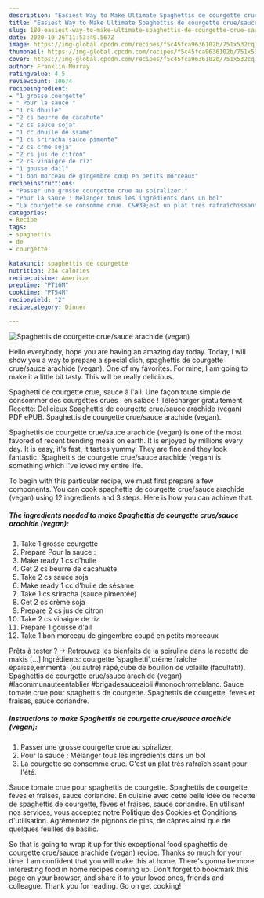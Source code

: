 ```yaml
---
description: "Easiest Way to Make Ultimate Spaghettis de courgette crue/sauce arachide (vegan)"
title: "Easiest Way to Make Ultimate Spaghettis de courgette crue/sauce arachide (vegan)"
slug: 180-easiest-way-to-make-ultimate-spaghettis-de-courgette-crue-sauce-arachide-vegan
date: 2020-10-26T11:53:49.567Z
image: https://img-global.cpcdn.com/recipes/f5c45fca9636102b/751x532cq70/spaghettis-de-courgette-cruesauce-arachide-vegan-photo-principale-de-la-recette.jpg
thumbnail: https://img-global.cpcdn.com/recipes/f5c45fca9636102b/751x532cq70/spaghettis-de-courgette-cruesauce-arachide-vegan-photo-principale-de-la-recette.jpg
cover: https://img-global.cpcdn.com/recipes/f5c45fca9636102b/751x532cq70/spaghettis-de-courgette-cruesauce-arachide-vegan-photo-principale-de-la-recette.jpg
author: Franklin Murray
ratingvalue: 4.5
reviewcount: 10674
recipeingredient:
- "1 grosse courgette"
- " Pour la sauce "
- "1 cs dhuile"
- "2 cs beurre de cacahute"
- "2 cs sauce soja"
- "1 cc dhuile de ssame"
- "1 cs sriracha sauce pimente"
- "2 cs crme soja"
- "2 cs jus de citron"
- "2 cs vinaigre de riz"
- "1 gousse dail"
- "1 bon morceau de gingembre coup en petits morceaux"
recipeinstructions:
- "Passer une grosse courgette crue au spiralizer."
- "Pour la sauce : Mélanger tous les ingrédients dans un bol"
- "La courgette se consomme crue. C&#39;est un plat très rafraîchissant pour l&#39;été."
categories:
- Recipe
tags:
- spaghettis
- de
- courgette

katakunci: spaghettis de courgette 
nutrition: 234 calories
recipecuisine: American
preptime: "PT16M"
cooktime: "PT54M"
recipeyield: "2"
recipecategory: Dinner

---
```



![Spaghettis de courgette crue/sauce arachide (vegan)](https://img-global.cpcdn.com/recipes/f5c45fca9636102b/751x532cq70/spaghettis-de-courgette-cruesauce-arachide-vegan-photo-principale-de-la-recette.jpg)

Hello everybody, hope you are having an amazing day today. Today, I will show you a way to prepare a special dish, spaghettis de courgette crue/sauce arachide (vegan). One of my favorites. For mine, I am going to make it a little bit tasty. This will be really delicious.

Spaghetti de courgette crue, sauce à l&#39;ail. Une façon toute simple de consommer des courgettes crues : en salade ! Télécharger gratuitement Recette: Délicieux Spaghettis de courgette crue/sauce arachide (vegan) PDF ePUB. Spaghettis de courgette crue/sauce arachide (vegan).

Spaghettis de courgette crue/sauce arachide (vegan) is one of the most favored of recent trending meals on earth. It is enjoyed by millions every day. It is easy, it's fast, it tastes yummy. They are fine and they look fantastic. Spaghettis de courgette crue/sauce arachide (vegan) is something which I've loved my entire life.


To begin with this particular recipe, we must first prepare a few components. You can cook spaghettis de courgette crue/sauce arachide (vegan) using 12 ingredients and 3 steps. Here is how you can achieve that.

<!--inarticleads1-->

##### The ingredients needed to make Spaghettis de courgette crue/sauce arachide (vegan):

1. Take 1 grosse courgette
1. Prepare  Pour la sauce :
1. Make ready 1 cs d&#39;huile
1. Get 2 cs beurre de cacahuète
1. Take 2 cs sauce soja
1. Make ready 1 cc d&#39;huile de sésame
1. Take 1 cs sriracha (sauce pimentée)
1. Get 2 cs crème soja
1. Prepare 2 cs jus de citron
1. Take 2 cs vinaigre de riz
1. Prepare 1 gousse d&#39;ail
1. Take 1 bon morceau de gingembre coupé en petits morceaux


Prêts à tester ? → Retrouvez les bienfaits de la spiruline dans la recette de makis […] Ingrédients: courgette &#39;spaghetti&#39;,crème fraîche épaisse,emmental (ou autre) râpé,cube de bouillon de volaille (facultatif). Spaghettis de courgette crue/sauce arachide (vegan) #lacommunauteentablier #brigadesauceaioli #monochromeblanc. Sauce tomate crue pour spaghettis de courgette. Spaghettis de courgette, fèves et fraises, sauce coriandre. 

<!--inarticleads2-->

##### Instructions to make Spaghettis de courgette crue/sauce arachide (vegan):

1. Passer une grosse courgette crue au spiralizer.
1. Pour la sauce : Mélanger tous les ingrédients dans un bol
1. La courgette se consomme crue. C&#39;est un plat très rafraîchissant pour l&#39;été.


Sauce tomate crue pour spaghettis de courgette. Spaghettis de courgette, fèves et fraises, sauce coriandre. En cuisine avec cette belle idée de recette de spaghettis de courgette, fèves et fraises, sauce coriandre. En utilisant nos services, vous acceptez notre Politique des Cookies et Conditions d&#39;utilisation. Agrémentez de pignons de pins, de câpres ainsi que de quelques feuilles de basilic. 

So that is going to wrap it up for this exceptional food spaghettis de courgette crue/sauce arachide (vegan) recipe. Thanks so much for your time. I am confident that you will make this at home. There's gonna be more interesting food in home recipes coming up. Don't forget to bookmark this page on your browser, and share it to your loved ones, friends and colleague. Thank you for reading. Go on get cooking!
